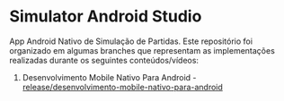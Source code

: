 # Simulator Android Studio

App Android Nativo de Simulação de Partidas. Este repositório foi organizado em algumas branches que representam as implementações realizadas durante os seguintes conteúdos/vídeos: 

1. Desenvolvimento Mobile Nativo Para Android
    -[release/desenvolvimento-mobile-nativo-para-android](https://github.com/UelingtonJesus/SimulatorAndroidStudio/tree/release/desenvolvimento-mobile-nativo-para-android)
